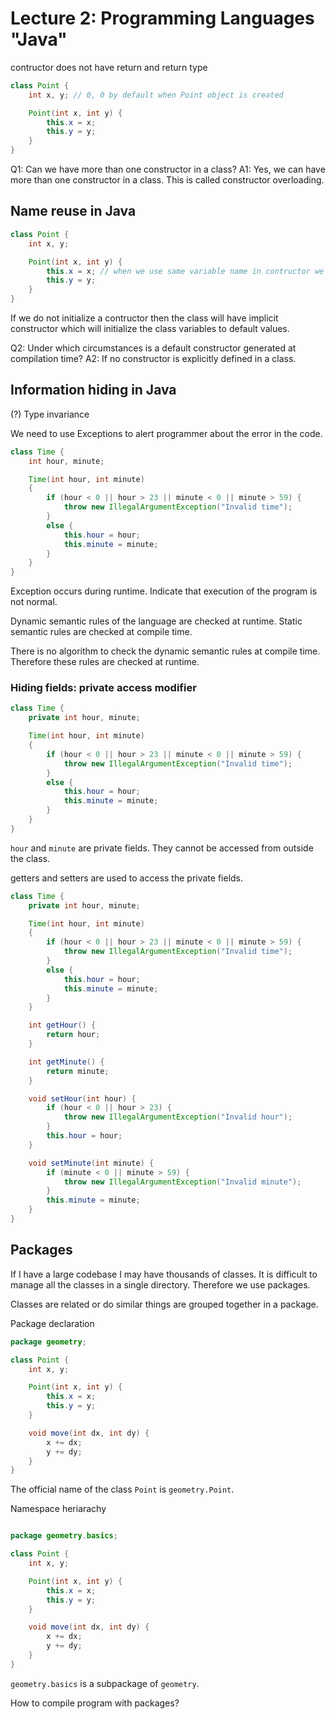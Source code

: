 # Lecture 2: Programming Languages "Java"

contructor does not have return and return type

```java
class Point {
    int x, y; // 0, 0 by default when Point object is created

    Point(int x, int y) {
        this.x = x;
        this.y = y;
    }
}
```

Q1: Can we have more than one constructor in a class?
A1: Yes, we can have more than one constructor in a class. This is called constructor overloading.

## Name reuse in Java

```java
class Point {
    int x, y;

    Point(int x, int y) {
        this.x = x; // when we use same variable name in contructor we need to use this.x to refer to the class variable
        this.y = y;
    }
}
```

If we do not initialize a contructor then the class will have implicit constructor which will initialize the class variables to default values.

Q2: Under which circumstances is a default constructor generated at compilation time?
A2: If no constructor is explicitly defined in a class.

## Information hiding in Java

(?) Type invariance

We need to use Exceptions to alert programmer about the error in the code.

```java
class Time {
    int hour, minute;

    Time(int hour, int minute)
    {
        if (hour < 0 || hour > 23 || minute < 0 || minute > 59) {
            throw new IllegalArgumentException("Invalid time");
        }
        else {
            this.hour = hour;
            this.minute = minute;
        }
    }
}
```

Exception occurs during runtime.
Indicate that execution of the program is not normal.

Dynamic semantic rules of the language are checked at runtime.
Static semantic rules are checked at compile time.

There is no algorithm to check the dynamic semantic rules at compile time. Therefore these rules are checked at runtime.

### Hiding fields: private access modifier

```java
class Time {
    private int hour, minute;

    Time(int hour, int minute)
    {
        if (hour < 0 || hour > 23 || minute < 0 || minute > 59) {
            throw new IllegalArgumentException("Invalid time");
        }
        else {
            this.hour = hour;
            this.minute = minute;
        }
    }
}
```

`hour` and `minute` are private fields. They cannot be accessed from outside the class.

getters and setters are used to access the private fields.

```java
class Time {
    private int hour, minute;

    Time(int hour, int minute)
    {
        if (hour < 0 || hour > 23 || minute < 0 || minute > 59) {
            throw new IllegalArgumentException("Invalid time");
        }
        else {
            this.hour = hour;
            this.minute = minute;
        }
    }

    int getHour() {
        return hour;
    }

    int getMinute() {
        return minute;
    }

    void setHour(int hour) {
        if (hour < 0 || hour > 23) {
            throw new IllegalArgumentException("Invalid hour");
        }
        this.hour = hour;
    }

    void setMinute(int minute) {
        if (minute < 0 || minute > 59) {
            throw new IllegalArgumentException("Invalid minute");
        }
        this.minute = minute;
    }
}
```

## Packages

If I have a large codebase I may have thousands of classes. It is difficult to manage all the classes in a single directory. Therefore we use packages.

Classes are related or do similar things are grouped together in a package.

Package declaration

```java
package geometry;

class Point {
    int x, y;

    Point(int x, int y) {
        this.x = x;
        this.y = y;
    }

    void move(int dx, int dy) {
        x += dx;
        y += dy;
    }
}
```

The official name of the class `Point` is `geometry.Point`.

Namespace heriarachy

```java

package geometry.basics;

class Point {
    int x, y;

    Point(int x, int y) {
        this.x = x;
        this.y = y;
    }

    void move(int dx, int dy) {
        x += dx;
        y += dy;
    }
}

```

`geometry.basics` is a subpackage of `geometry`.

How to compile program with packages?
